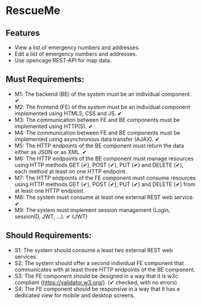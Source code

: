 # RescueMe

## Features
- View a list of emergency numbers and addresses.
- Edit a list of emergency numbers and addresses.
- Use opencage REST-API for map data.

## Must Requirements:
- M1: The backend (BE) of the system must be an individual component. &#x2714;
- M2: The frontend (FE) of the system must be an individual component implemented using HTML5, CSS and JS. &#x2714;
- M3: The communication between FE and BE components must be implemented using HTTP(S). &#x2714;
- M4: The communication between FE and BE components must be implemented using asynchronous data transfer (AJAX). &#x2714;
- M5: The HTTP endpoints of the BE component must return the data either as JSON or as XML. &#x2714;
- M6: The HTTP endpoints of the BE component must manage resources using HTTP methods GET (&#x2714;), POST (&#x2714;), PUT (&#x2714;) and DELETE (&#x2714;), each method at least on one HTTP endpoint.
- M7: The HTTP endpoints of the FE component must consume resources using HTTP methods GET (&#x2714;), POST (&#x2714;), PUT (&#x2714;) and DELETE (&#x2714;) from at least one HTTP endpoint.
- M8: The system must consume at least one external REST web service. &#x2714;
- M9: The system must implement session management (Login, sessionID, JWT, ...). &#x2714; (JWT)

## Should Requirements:
- S1: The system should consume a least two external REST web services.
- S2: The system should offer a second individual FE component that communicates with at least three HTTP endpoints of the BE component.
- S3: The FE component should be designed in a way that it is w3c compliant (https://validator.w3.org/). (&#x2714; checked, with no errors)
- S4: The FE component should be responsive in a way that it has a dedicated view for mobile and desktop screens.

